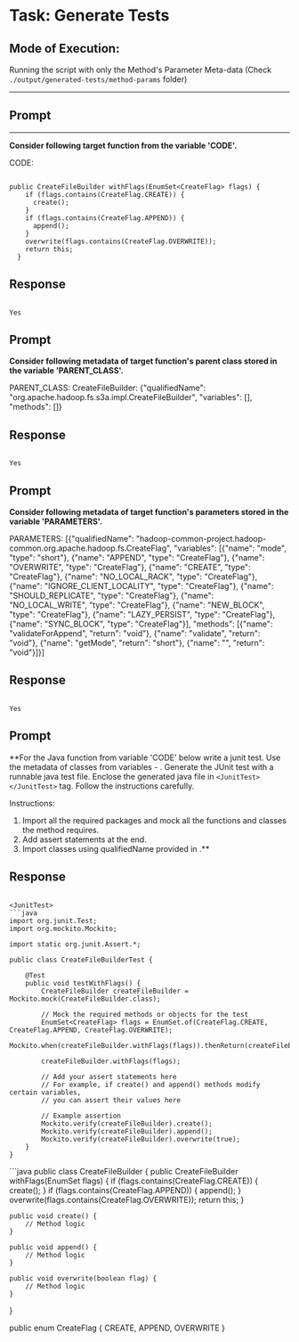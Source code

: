 # Task: Generate Tests

## Mode of Execution:

Running the script with only the Method's Parameter Meta-data (Check `./output/generated-tests/method-params` folder)

---

## Prompt

****

**Consider following target function from the variable 'CODE'.**

CODE:

```

public CreateFileBuilder withFlags(EnumSet<CreateFlag> flags) {
    if (flags.contains(CreateFlag.CREATE)) {
      create();
    }
    if (flags.contains(CreateFlag.APPEND)) {
      append();
    }
    overwrite(flags.contains(CreateFlag.OVERWRITE));
    return this;
  }

```

## Response

```

Yes

```

## Prompt

**Consider following metadata of target function's parent class stored in the variable 'PARENT_CLASS'.**


PARENT_CLASS: 
CreateFileBuilder: {"qualifiedName": "org.apache.hadoop.fs.s3a.impl.CreateFileBuilder", "variables": [], "methods": []}

## Response

```

Yes

```

## Prompt

**Consider following metadata of target function's parameters stored in the variable 'PARAMETERS'.**


PARAMETERS: 
[{"qualifiedName": "hadoop-common-project.hadoop-common.org.apache.hadoop.fs.CreateFlag", "variables": [{"name": "mode", "type": "short"}, {"name": "APPEND", "type": "CreateFlag"}, {"name": "OVERWRITE", "type": "CreateFlag"}, {"name": "CREATE", "type": "CreateFlag"}, {"name": "NO_LOCAL_RACK", "type": "CreateFlag"}, {"name": "IGNORE_CLIENT_LOCALITY", "type": "CreateFlag"}, {"name": "SHOULD_REPLICATE", "type": "CreateFlag"}, {"name": "NO_LOCAL_WRITE", "type": "CreateFlag"}, {"name": "NEW_BLOCK", "type": "CreateFlag"}, {"name": "LAZY_PERSIST", "type": "CreateFlag"}, {"name": "SYNC_BLOCK", "type": "CreateFlag"}], "methods": [{"name": "validateForAppend", "return": "void"}, {"name": "validate", "return": "void"}, {"name": "getMode", "return": "short"}, {"name": "<clinit>", "return": "void"}]}]

## Response

```

Yes

```

## Prompt

**For the Java function from variable 'CODE' below write a junit test. Use the metadata of classes from variables - <META-DATA>. Generate the JUnit test with a runnable java test file. Enclose the generated java file in `<JunitTest></JunitTest>` tag. Follow the instructions carefully. 

Instructions: 
1. Import all the required packages and mock all the functions and classes the method requires. 
2. Add assert statements at the end. 
3. Import classes using qualifiedName provided in <META-DATA>.**

## Response

```

<JunitTest>
```java
import org.junit.Test;
import org.mockito.Mockito;

import static org.junit.Assert.*;

public class CreateFileBuilderTest {

    @Test
    public void testWithFlags() {
        CreateFileBuilder createFileBuilder = Mockito.mock(CreateFileBuilder.class);

        // Mock the required methods or objects for the test
        EnumSet<CreateFlag> flags = EnumSet.of(CreateFlag.CREATE, CreateFlag.APPEND, CreateFlag.OVERWRITE);
        Mockito.when(createFileBuilder.withFlags(flags)).thenReturn(createFileBuilder);

        createFileBuilder.withFlags(flags);

        // Add your assert statements here
        // For example, if create() and append() methods modify certain variables,
        // you can assert their values here
        
        // Example assertion
        Mockito.verify(createFileBuilder).create();
        Mockito.verify(createFileBuilder).append();
        Mockito.verify(createFileBuilder).overwrite(true);
    }
}
```
</JunitTest>
```java
public class CreateFileBuilder {
    public CreateFileBuilder withFlags(EnumSet<CreateFlag> flags) {
        if (flags.contains(CreateFlag.CREATE)) {
            create();
        }
        if (flags.contains(CreateFlag.APPEND)) {
            append();
        }
        overwrite(flags.contains(CreateFlag.OVERWRITE));
        return this;
    }

    public void create() {
        // Method logic
    }

    public void append() {
        // Method logic
    }

    public void overwrite(boolean flag) {
        // Method logic
    }
}

public enum CreateFlag {
    CREATE,
    APPEND,
    OVERWRITE
}
```

```